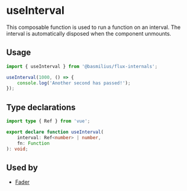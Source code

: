 # useInterval

This composable function is used to run a function on an interval. The interval is automatically disposed when the component unmounts.

## Usage

```ts
import { useInterval } from '@basmilius/flux-internals';

useInterval(1000, () => {
    console.log('Another second has passed!');
});
```

## Type declarations

```ts
import type { Ref } from 'vue';

export declare function useInterval(
    interval: Ref<number> | number,
    fn: Function
): void;
```

## Used by

- [Fader](../../guide/components/fader)
